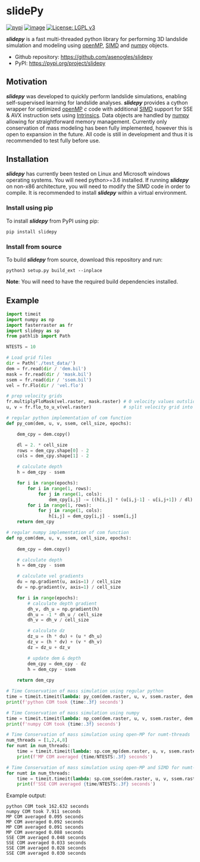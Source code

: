 # slidePy

[![pypi](https://img.shields.io/pypi/v/slidepy.svg)](https://pypi.python.org/pypi/slidepy)
[![image](https://img.shields.io/badge/dynamic/json?query=info.requires_python&label=python&url=https%3A%2F%2Fpypi.org%2Fpypi%2Fslidepy%2Fjson )](https://pypi.python.org/pypi/slidepy)
[![License: LGPL v3](https://img.shields.io/badge/License-LGPL_v3-yellow.svg)](https://www.gnu.org/licenses/lgpl-3.0)

***slidepy*** is a fast multi-threaded python library for performing 3D landslide simulation and modeling using [openMP](https://www.openmp.org/), [SIMD](https://en.wikipedia.org/wiki/Single_instruction,_multiple_data) and [numpy](https://numpy.org/) objects.

 - Github repository: https://github.com/asenogles/slidepy
  - PyPI: https://pypi.org/project/slidepy

## Motivation

***slidepy*** was developed to quickly perform landslide simulations, enabling self-supervised learning for landslide analyses. ***slidepy*** provides a cython wrapper for optimized [openMP](https://www.openmp.org/) *c* code with additional [SIMD](https://en.wikipedia.org/wiki/Single_instruction,_multiple_data) support for SSE & AVX instruction sets using [Intrinsics](https://www.intel.com/content/www/us/en/docs/intrinsics-guide/index.html). Data objects are handled by [numpy](https://numpy.org/) allowing for straightforward memory management. Currently only conservation of mass modeling has been fully implemented, however this is open to expansion in the future. All code is still in development and thus it is recommended to test fully before use.

## Installation

***slidepy*** has currently been tested on Linux and Microsoft windows operating systems. You will need python>=3.6 installed. If running ***slidepy*** on non-x86 architecture, you will need to modify the SIMD code in order to compile. It is recommended to install ***slidepy*** within a virtual environment.
### Install using pip

To install ***slidepy*** from PyPI using pip:

```console
pip install slidepy
```
### Install from source

To build ***slidepy*** from source, download this repository and run:
```console
python3 setup.py build_ext --inplace
```
**Note**: You will need to have the required build dependencies installed.

## Example

```python
import timeit
import numpy as np
import fasterraster as fr
import slidepy as sp
from pathlib import Path

NTESTS = 10

# Load grid files
dir = Path('./test_data/')
dem = fr.read(dir / 'dem.bil')
mask = fr.read(dir / 'mask.bil')
ssem = fr.read(dir / 'ssem.bil')
vel = fr.Flo(dir / 'vel.flo')

# prep velocity grids
fr.multiplyFloMask(vel.raster, mask.raster) # 0 velocity values outslide of landslide extent
u, v = fr.flo_to_u_v(vel.raster)            # split velocity grid into u & v components

# regular python implementation of com function
def py_com(dem, u, v, ssem, cell_size, epochs):

    dem_cpy = dem.copy()

    dl = 2. * cell_size
    rows = dem_cpy.shape[0] - 2
    cols = dem_cpy.shape[1] - 2

    # calculate depth
    h = dem_cpy - ssem

    for i in range(epochs):
        for i in range(1, rows):
            for j in range(1, cols):
                dem_cpy[i,j] -= ((h[i,j] * (u[i,j-1] - u[i,j+1]) / dl) + (u[i,j] * (h[i,j-1] - h[i,j+1]) / dl)) + ((h[i,j] * (v[i+1,j] - v[i-1,j]) / dl) + (v[i,j] * (h[i+1,j] - h[i-1,j]) / dl))
        for i in range(1, rows):
            for j in range(1, cols):
                h[i,j] = dem_cpy[i,j] - ssem[i,j]
    return dem_cpy

# regular numpy implementation of com function
def np_com(dem, u, v, ssem, cell_size, epochs):
    
    dem_cpy = dem.copy()

    # calculate depth
    h = dem_cpy - ssem

    # calculate vel gradients
    du = np.gradient(u, axis=1) / cell_size
    dv = np.gradient(v, axis=1) / cell_size

    for i in range(epochs):
        # calculate depth gradient
        dh_v, dh_u = np.gradient(h)
        dh_u = -1 * dh_u / cell_size
        dh_v = dh_v / cell_size

        # calculate dz
        dz_u = (h * du) + (u * dh_u)
        dz_v = (h * dv) + (v * dh_v)
        dz = dz_u + dz_v

        # update dem & depth
        dem_cpy = dem_cpy - dz
        h = dem_cpy - ssem
    
    return dem_cpy

# Time Conservation of mass simulation using regular python
time = timeit.timeit(lambda: py_com(dem.raster, u, v, ssem.raster, dem.XDIM, 1), number=1)
print(f'python COM took {time:.3f} seconds')

# Time Conservation of mass simulation using numpy
time = timeit.timeit(lambda: np_com(dem.raster, u, v, ssem.raster, dem.XDIM, 1), number=1)
print(f'numpy COM took {time:.3f} seconds')

# Time Conservation of mass simulation using open-MP for numt-threads
num_threads = [1,2,4,8]
for numt in num_threads:
    time = timeit.timeit(lambda: sp.com_mp(dem.raster, u, v, ssem.raster, dem.XDIM, 1, numt), number=NTESTS)
    print(f'MP COM averaged {time/NTESTS:.3f} seconds')

# Time Conservation of mass simulation using open-MP and SIMD for numt-threads
for numt in num_threads:
    time = timeit.timeit(lambda: sp.com_sse(dem.raster, u, v, ssem.raster, dem.XDIM, 1, numt), number=NTESTS)
    print(f'SSE COM averaged {time/NTESTS:.3f} seconds')
```
Example output:
```console
python COM took 162.632 seconds
numpy COM took 7.911 seconds
MP COM averaged 0.095 seconds
MP COM averaged 0.092 seconds
MP COM averaged 0.091 seconds
MP COM averaged 0.088 seconds
SSE COM averaged 0.048 seconds
SSE COM averaged 0.033 seconds
SSE COM averaged 0.028 seconds
SSE COM averaged 0.030 seconds
```